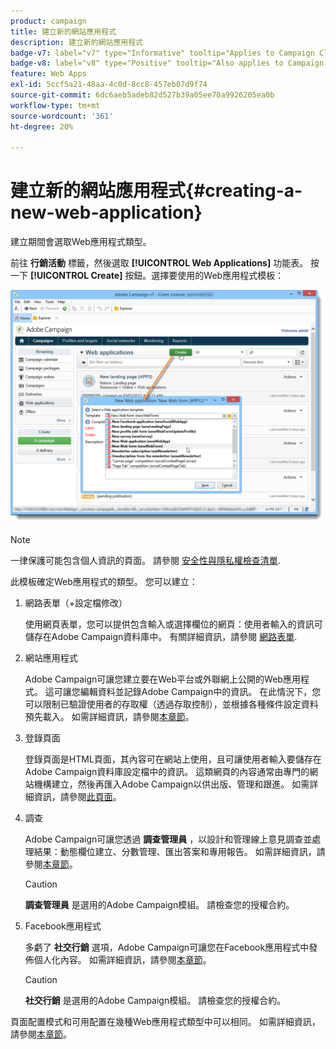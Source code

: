 ```yaml
---
product: campaign
title: 建立新的網站應用程式
description: 建立新的網站應用程式
badge-v7: label="v7" type="Informative" tooltip="Applies to Campaign Classic v7"
badge-v8: label="v8" type="Positive" tooltip="Also applies to Campaign v8"
feature: Web Apps
exl-id: 5ccf5a21-48aa-4c0d-8cc8-457eb07d9f74
source-git-commit: 6dc6aeb5adeb82d527b39a05ee70a9926205ea0b
workflow-type: tm+mt
source-wordcount: '361'
ht-degree: 20%

---
```


# 建立新的網站應用程式{#creating-a-new-web-application}



建立期間會選取Web應用程式類型。

前往 **行銷活動** 標籤，然後選取 **[!UICONTROL Web Applications]** 功能表。 按一下 **[!UICONTROL Create]** 按鈕。選擇要使用的Web應用程式模板：

![](assets/webapp_create_from_campaign.png)

>[!NOTE]
>
>一律保護可能包含個人資訊的頁面。 請參閱 [安全性與隱私權檢查清單](https://helpx.adobe.com/campaign/kb/acc-security.html#privacy).

此模板確定Web應用程式的類型。 您可以建立：

1. 網路表單（+設定檔修改）

   使用網頁表單，您可以提供包含輸入或選擇欄位的網頁：使用者輸入的資訊可儲存在Adobe Campaign資料庫中。 有關詳細資訊，請參閱 [網路表單](about-web-forms.md).

1. 網站應用程式

   Adobe Campaign可讓您建立要在Web平台或外聯網上公開的Web應用程式。 這可讓您編輯資料並記錄Adobe Campaign中的資訊。 在此情況下，您可以限制已驗證使用者的存取權（透過存取控制），並根據各種條件設定資料預先載入。 如需詳細資訊，請參閱[本章節](about-web-applications.md)。

1. 登錄頁面

   登錄頁面是HTML頁面，其內容可在網站上使用，且可讓使用者輸入要儲存在Adobe Campaign資料庫設定檔中的資訊。 這類網頁的內容通常由專門的網站機構建立，然後再匯入Adobe Campaign以供出版、管理和跟進。 如需詳細資訊，請參閱[此頁面](creating-a-landing-page.md)。

1. 調查

   Adobe Campaign可讓您透過 **調查管理員** ，以設計和管理線上意見調查並處理結果：動態欄位建立、分數管理、匯出答案和專用報告。 如需詳細資訊，請參閱[本章節](../../surveys/using/about-surveys.md)。

   >[!CAUTION]
   >
   >**調查管理員** 是選用的Adobe Campaign模組。 請檢查您的授權合約。

1. Facebook應用程式

   多虧了 **社交行銷** 選項，Adobe Campaign可讓您在Facebook應用程式中發佈個人化內容。 如需詳細資訊，請參閱[本章節](../../social/using/about-social-marketing.md)。

   >[!CAUTION]
   >
   >**社交行銷** 是選用的Adobe Campaign模組。 請檢查您的授權合約。

頁面配置模式和可用配置在幾種Web應用程式類型中可以相同。 如需詳細資訊，請參閱[本章節](about-web-forms.md)。
